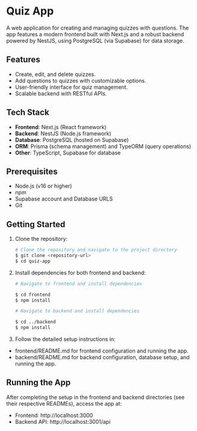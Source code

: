 # Quiz App

A web application for creating and managing quizzes with questions. The app features a modern frontend built with Next.js and a robust backend powered by NestJS, using PostgreSQL (via Supabase) for data storage.

## Features

- Create, edit, and delete quizzes.
- Add questions to quizzes with customizable options.
- User-friendly interface for quiz management.
- Scalable backend with RESTful APIs.

## Tech Stack

- **Frontend**: Next.js (React framework)
- **Backend**: NestJS (Node.js framework)
- **Database**: PostgreSQL (hosted on Supabase)
- **ORM**: Prisma (schema management) and TypeORM (query operations)
- **Other**: TypeScript, Supabase for database

## Prerequisites

- Node.js (v16 or higher)
- npm
- Supabase account and Database URLS
- Git

## Getting Started

1. Clone the repository:
   ```bash
   # Clone the repository and navigate to the project directory
   $ git clone <repository-url>
   $ cd quiz-app
   ```
2. Install dependencies for both frontend and backend:

   ```bash
   # Navigate to frontend and install dependencies

   $ cd frontend
   $ npm install
   ```

   ```bash
   # Navigate to backend and install dependencies

   $ cd ../backend
   $ npm install
   ```

3. Follow the detailed setup instructions in:

- frontend/README.md for frontend configuration and running the app.
- backend/README.md for backend configuration, database setup, and running the app.

## Running the App
After completing the setup in the frontend and backend directories (see their respective READMEs), access the app at:

- Frontend: http://localhost:3000
- Backend API: http://localhost:3001/api
